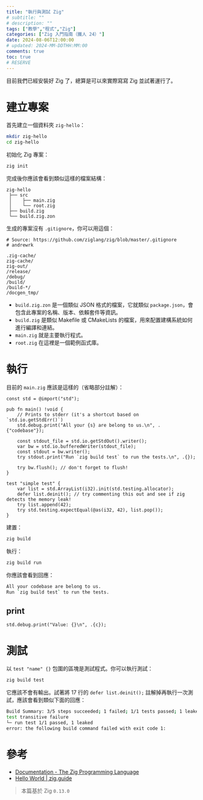 ```yaml
---
title: "執行與測試 Zig"
# subtitle: ""
# description: ""
tags: ["教學","程式","Zig"]
categories: ["Zig 入門指南（鐵人 24）"]
date: 2024-08-06T12:00:00
# updated: 2024-MM-DDTHH:MM:00
comments: true
toc: true
# RESERVE
---
```


目前我們已經安裝好 Zig 了，總算是可以來實際寫寫 Zig 並試著運行了。

<!-- more -->

# 建立專案

首先建立一個資料夾 `zig-hello`：

```bash
mkdir zig-hello
cd zig-hello
```

初始化 Zig 專案：

```bash
zig init
```

完成後你應該會看到類似這樣的檔案結構：

```text
zig-hello
 ├── src
 │    ├── main.zig
 │    └── root.zig
 ├── build.zig
 └── build.zig.zon
```

生成的專案沒有 `.gitignore`，你可以用這個：

```gitignore
# Source: https://github.com/ziglang/zig/blob/master/.gitignore
# andrewrk

.zig-cache/
zig-cache/
zig-out/
/release/
/debug/
/build/
/build-*/
/docgen_tmp/
```

- `build.zig.zon` 是一個類似 JSON 格式的檔案，它就類似 `package.json`，會包含此專案的名稱、版本、依賴套件等資訊。
- `build.zig` 是類似 Makefile 或 CMakeLists 的檔案，用來配置建構系統如何進行編譯和連結。
- `main.zig` 就是主要執行程式。
- `root.zig` 在這裡是一個範例函式庫。

# 執行

目前的 `main.zig` 應該是這樣的（省略部分註解）：

```zig
const std = @import("std");

pub fn main() !void {
    // Prints to stderr (it's a shortcut based on `std.io.getStdErr()`)
    std.debug.print("All your {s} are belong to us.\n", .{"codebase"});

    const stdout_file = std.io.getStdOut().writer();
    var bw = std.io.bufferedWriter(stdout_file);
    const stdout = bw.writer();
    try stdout.print("Run `zig build test` to run the tests.\n", .{});

    try bw.flush(); // don't forget to flush!
}

test "simple test" {
    var list = std.ArrayList(i32).init(std.testing.allocator);
    defer list.deinit(); // try commenting this out and see if zig detects the memory leak!
    try list.append(42);
    try std.testing.expectEqual(@as(i32, 42), list.pop());
}
```

建置：

```bash
zig build
```

執行：

```bash
zig build run
```

你應該會看到回應：

```bash
All your codebase are belong to us.
Run `zig build test` to run the tests.
```

## print

```zig
std.debug.print("Value: {}\n", .{c});
```

# 測試

以 `test "name" {}` 包圍的區塊是測試程式。你可以執行測試：

```bash
zig build test
```

它應該不會有輸出。試著將 17 行的 `defer list.deinit();` 註解掉再執行一次測試，應該會看到類似下面的回應：

```bash
Build Summary: 3/5 steps succeeded; 1 failed; 1/1 tests passed; 1 leaked (disable with --summary none)
test transitive failure
└─ run test 1/1 passed, 1 leaked
error: the following build command failed with exit code 1:
```

# 參考

- [Documentation - The Zig Programming Language](https://ziglang.org/documentation/0.13.0/#Hello-World)
- [Hello World | zig.guide](https://zig.guide/getting-started/hello-world)

> 本篇基於 Zig `0.13.0`
